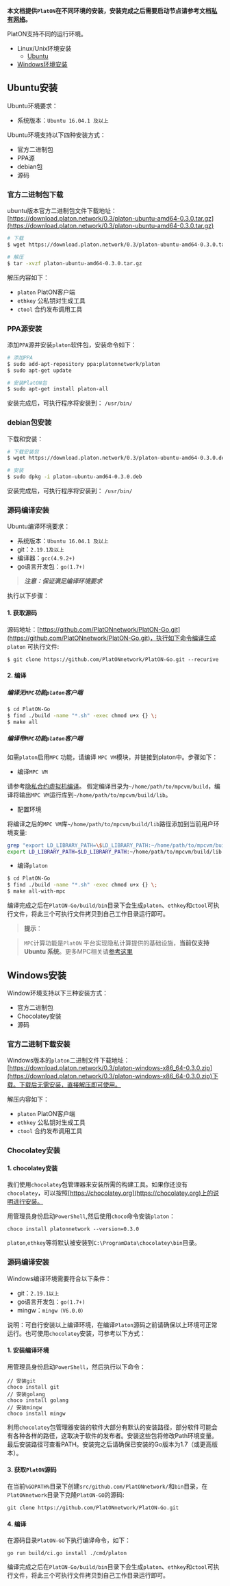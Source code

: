 **本文档提供`PlatON`在不同环境的安装，安装完成之后需要启动节点请参考文档[私有网络](https://github.com/PlatONnetwork/wiki/wiki/%5BChinese-Simplified%5D-%E7%A7%81%E6%9C%89%E7%BD%91%E7%BB%9C)。**

PlatON支持不同的运行环境。
+ Linux/Unix环境安装
  - [Ubuntu](#Ubuntu安装)
+ [Windows环境安装](#Windows安装)

## Ubuntu安装

Ubuntu环境要求：
- 系统版本：`Ubuntu 16.04.1 及以上`

Ubuntu环境支持以下四种安装方式： 

- 官方二进制包
- PPA源
- debian包
- 源码

### 官方二进制包下载

ubuntu版本官方二进制包文件下载地址：[https://download.platon.network/0.3/platon-ubuntu-amd64-0.3.0.tar.gz](https://download.platon.network/0.3/platon-ubuntu-amd64-0.3.0.tar.gz)

```bash
# 下载
$ wget https://download.platon.network/0.3/platon-ubuntu-amd64-0.3.0.tar.gz

# 解压
$ tar -xvzf platon-ubuntu-amd64-0.3.0.tar.gz
```

解压内容如下：

- `platon` PlatON客户端
- `ethkey` 公私钥对生成工具
- `ctool`  合约发布调用工具

### PPA源安装

添加`PPA`源并安装`platon`软件包，安装命令如下：

```bash
# 添加PPA
$ sudo add-apt-repository ppa:platonnetwork/platon
$ sudo apt-get update

# 安装PlatON包
$ sudo apt-get install platon-all
```

安装完成后，可执行程序将安装到： `/usr/bin/`

### debian包安装

下载和安装：

```bash
# 下载安装包 
$ wget https://download.platon.network/0.3/platon-ubuntu-amd64-0.3.0.deb

# 安装
$ sudo dpkg -i platon-ubuntu-amd64-0.3.0.deb
```

安装完成后，可执行程序将安装到： `/usr/bin/`

### 源码编译安装

Ubuntu编译环境要求：

- 系统版本：`Ubuntu 16.04.1 及以上`
- git：`2.19.1及以上`
- 编译器：`gcc(4.9.2+)`
- go语言开发包：`go(1.7+)`

> ***注意：保证满足编译环境要求***

执行以下步骤：

#### 1. 获取源码

源码地址：[https://github.com/PlatONnetwork/PlatON-Go.git](https://github.com/PlatONnetwork/PlatON-Go.git)，执行如下命令编译生成 `platon` 可执行文件:

```
$ git clone https://github.com/PlatONnetwork/PlatON-Go.git --recurive
 ```

#### 2. 编译

##### 编译无`MPC`功能`platon`客户端

```bash
$ cd PlatON-Go
$ find ./build -name "*.sh" -exec chmod u+x {} \;
$ make all
```

##### 编译带`MPC`功能`platon`客户端

如需`platon`启用`MPC` 功能，请编译 `MPC VM`模块，并链接到platon中。步骤如下：

- 编译`MPC VM`

请参考[隐私合约虚拟机编译](https://github.com/PlatONnetwork/privacy-contract-vm#building--installing)。
假定编译目录为`~/home/path/to/mpcvm/build`，编译将输出`MPC VM`运行库到`~/home/path/to/mpcvm/build/lib`。

- 配置环境

将编译之后的`MPC VM`库`~/home/path/to/mpcvm/build/lib`路径添加到当前用户环境变量:

```bash
grep "export LD_LIBRARY_PATH=\$LD_LIBRARY_PATH:~/home/path/to/mpcvm/build/lib" ~/.bashrc || echo "export LD_LIBRARY_PATH=\$LD_LIBRARY_PATH:~/home/path/to/mpcvm/build/lib" >> ~/.bashrc
export LD_LIBRARY_PATH=$LD_LIBRARY_PATH:~/home/path/to/mpcvm/build/lib
```

- 编译`platon`

```bash
$ cd PlatON-Go
$ find ./build -name "*.sh" -exec chmod u+x {} \;
$ make all-with-mpc
```

编译完成之后在`PlatON-Go/build/bin`目录下会生成`platon`、`ethkey`和`ctool`可执行文件，将此三个可执行文件拷贝到自己工作目录运行即可。

>**提示**：

>`MPC`计算功能是`PlatON` 平台实现隐私计算提供的基础设施，**当前仅支持 Ubuntu 系统**。更多MPC相关请[参考这里](%5bChinese-Simplified%5d-%e9%9a%90%e7%a7%81%e5%90%88%e7%ba%a6%e5%bc%80%e5%8f%91%e6%8c%87%e5%8d%97)

## Windows安装

Window环境支持以下三种安装方式：

- 官方二进制包
- Chocolatey安装
- 源码

### 官方二进制下载安装
Windows版本的`platon`二进制文件下载地址：[https://download.platon.network/0.3/platon-windows-x86_64-0.3.0.zip](https://download.platon.network/0.3/platon-windows-x86_64-0.3.0.zip)下载。下载后无需安装，直接解压即可使用。

解压内容如下：

- `platon` PlatON客户端
- `ethkey` 公私钥对生成工具
- `ctool`  合约发布调用工具

### Chocolatey安装

#### 1. chocolatey安装

我们使用`chocolatey`包管理器来安装所需的构建工具。如果你还没有`chocolatey`，可以按照[https://chocolatey.org](https://chocolatey.org)上的说明进行安装。

用管理员身份启动`PowerShell`,然后使用`choco`命令安装`platon`：

```
choco install platonnetwork --version=0.3.0
```

`platon`,`ethkey`等将默认被安装到`C:\ProgramData\chocolatey\bin`目录。

### 源码编译安装

Windows编译环境需要符合以下条件：

- git：`2.19.1以上`
- go语言开发包：`go(1.7+)`
- mingw：`mingw（V6.0.0）`

说明：可自行安装以上编译环境，在编译`Platon`源码之前请确保以上环境可正常运行。也可使用`chocolatey`安装，可参考以下方式：

#### 1. 安装编译环境

用管理员身份启动`PowerShell`，然后执行以下命令：

```
// 安装git
choco install git
// 安装golang
choco install golang
// 安装mingw
choco install mingw
```

利用`chocolatey`包管理器安装的软件大部分有默认的安装路径，部分软件可能会有各种各样的路径，这取决于软件的发布者。安装这些包将修改Path环境变量。最后安装路径可查看PATH。安装完之后请确保已安装的Go版本为1.7（或更高版本）。

#### 3. 获取`PlatON`源码

在当前`%GOPATH%`目录下创建`src/github.com/PlatONnetwork/`和`bin`目录，在`PlatONnetwork`目录下克隆`PlatON-GO`的源码:

```
git clone https://github.com/PlatONnetwork/PlatON-Go.git
```

#### 4. 编译

在源码目录`PlatON-GO`下执行编译命令，如下：

```
go run build/ci.go install ./cmd/platon
```

编译完成之后在`PlatON-Go/build/bin`目录下会生成`platon`、`ethkey`和`ctool`可执行文件，将此三个可执行文件拷贝到自己工作目录运行即可。
